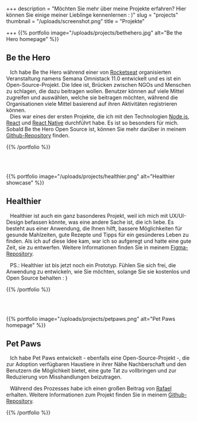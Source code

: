 +++
description = "Möchten Sie mehr über meine Projekte erfahren? Hier können Sie einige meiner Lieblinge kennenlernen : )"
slug = "projects"
thumbnail = "/uploads/screenshot.png"
title = "Projekte"

+++
{{% portfolio image="/uploads/projects/bethehero.jpg" alt="Be the Hero homepage" %}}

## Be the Hero

⠀Ich habe Be the Hero während einer von [Rocketseat](https://rocketseat.com.br/ "Rocketseat") organisierten Veranstaltung namens Semana Omnistack 11.0 entwickelt und es ist ein Open-Source-Projekt. Die Idee ist, Brücken zwischen NGOs und Menschen zu schlagen, die dazu beitragen wollen. Benutzer können auf viele Mittel zugreifen und auswählen, welche sie beitragen möchten, während die Organisationen viele Mittel basierend auf ihren Aktivitäten registrieren können.  
⠀Dies war eines der ersten Projekte, die ich mit den Technologien [Node.js](https://nodejs.org/ "Node.js"), [React](https://reactjs.org/ "React") und [React Native](https://reactnative.dev/ "React Native") durchführt habe. Es ist so besonders für mich. Sobald Be the Hero Open Source ist, können Sie mehr darüber in meinem [Github-Repository](https://github.com/naomilago/BeTheHero "Be the Hero Projekt") finden.

{{% /portfolio %}}

<br />  
<br />

{{% portfolio image="/uploads/projects/healthier.png" alt="Healthier showcase" %}}

## Healthier

⠀Healthier ist auch ein ganz basonderes Projekt, weil ich mich mit UX/UI-Design befassen könnte, was eine andere Sache ist, die ich liebe. Es besteht aus einer Anwendung, die Ihnen hilft, bassere Möglichkeiten für gesunde Mahlzeiten, gute Rezepte und Tipps für ein gesünderes Leben zu finden. Als ich auf diese Idee kam, war ich so aufgeregt und hatte eine gute Zeit, sie zu entwerfen. Weitere Informationen finden Sie in meinem [Figma-Repository](https://www.figma.com/file/ARY6RmJYci18Ss9mwBWmEm/Naomi-Lago-Healthier-1.0 "Healthier Projekt").

⠀PS.: Healthier ist bis jetzt noch ein Prototyp. Fühlen Sie sich frei, die Anwendung zu entwickeln, wie Sie möchten, solange Sie sie kostenlos und Open Source behalten : )

{{% /portfolio %}}

<br />  
<br />

{{% portfolio image="/uploads/projects/petpaws.png" alt="Pet Paws homepage" %}}

## Pet Paws

⠀Ich habe Pet Paws entwickelt - ebenfalls eine Open-Source-Projekt -, die zur Adoption verfügbaren Haustiere in ihrer Nähe Nachberschaft und den Benutzern die Möglichkeit bietet, eine gute Tat zu vollbringen und zur Reduzierung von Misshandlungen beizutragen.

⠀Während des Prozesses habe ich einen großen Beitrag von [Rafael](https://github.com/tsuyusk "Beitragender") erhalten. Weitere Informationen zum Projekt finden Sie in meinem [Github-Repository](https://github.com/naomilago/Pet-Paws "Pet Paws Projekt").

{{% /portfolio %}}

<br />  
<br />  
<br />
